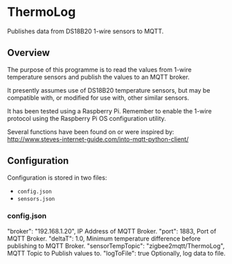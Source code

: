 # ThermoLog
Publishes data from DS18B20 1-wire sensors to MQTT.

## Overview

The purpose of this programme is to read the values from 1-wire 
temperature sensors and publish the values to an MQTT broker.

It presently assumes use of DS18B20 temperature sensors, but may be
compatible with, or modified for use with, other similar sensors.

It has been tested using a Raspberry Pi.  Remember to enable the 1-wire
protocol using the Raspberry Pi OS configuration utility.


Several functions have been found on or were inspired by:
http://www.steves-internet-guide.com/into-mqtt-python-client/

## Configuration

Configuration is stored in two files:

- `config.json`
- `sensors.json`

### config.json

"broker": "192.168.1.20",                     IP Address of MQTT Broker.
"port": 1883,                                 Port of MQTT Broker.
"deltaT": 1.0,                                Minimum temperature difference before publishing to MQTT Broker.
"sensorTempTopic": "zigbee2mqtt/ThermoLog",   MQTT Topic to Publish values to.
"logToFile": true                             Optionally, log data to file.

